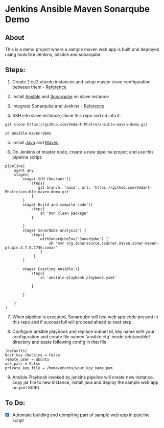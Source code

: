 # Jenkins Ansible Maven Sonarqube Demo

## About
This is a demo project where a sample maven web app is built and deployed using tools like Jenkins, ansible and sonarqube

## Steps:

1. Create 2 ec2 ubuntu instances and setup master slave configuration between them - [Reference](https://sensoumya94.medium.com/configure-jenkins-master-slave-architecture-in-aws-a6ea1bda4c0c)

2. Install [Ansible](https://docs.ansible.com/ansible/latest/installation_guide/intro_installation.html) and [Sonarqube](https://docs.sonarqube.org/latest/setup/install-server/) on slave instance

3. Integrate Sonarqube and Jenkins - [Reference](https://www.tatvasoft.com/blog/integrate-sonarqube-with-jenkins/)

4. SSH into slave instance, clone this repo and cd into it:
```bash
git clone https://github.com/Vedant-Mhatre/ansible-maven-demo.git
```
```
cd ansible-maven-demo
```

5. Install [Java](https://linoxide.com/install-java-ubuntu-20-04/) and [Maven](https://linuxize.com/post/how-to-install-apache-maven-on-ubuntu-20-04/)


6. On Jenkins of master node, create a new pipeline project and use this pipeline script:
```
pipeline{
    agent any
    stages{
        stage('SCM Checkout'){
            steps{
               git branch: 'main', url: 'https://github.com/Vedant-Mhatre/ansible-maven-demo.git'
            }
        }
        stage('Build and compile code'){
            steps{
                sh 'mvn clean package'  
            }
            
        }
        stage('SonarQube analysis') {
            steps{
                withSonarQubeEnv('SonarQube') {
                    sh 'mvn org.sonarsource.scanner.maven:sonar-maven-plugin:3.7.0.1746:sonar'
                }
             }
        }
        
        stage('Execting Ansible'){
            steps{
                sh 'ansible-playbook playbook.yaml'
               
            }
            
        }
        
    }
}
```

7. When pipeline is executed, Sonarqube will test web app code present in this repo and if successfull will proceed ahead to next step.


8. Configure ansible playbook and replace subnet id, key name with your configuration and create file named 'ansible.cfg' inside /etc/ansible/ directory and paste following config in that file:
```
[defaults]
host_key_checking = False
remote_user = ubuntu
ask_pass = False
private_key_file = /home/ubuntu/your_key_name.pem
```


9. Ansible Playbook invoked by jenkins pipeline will create new instance, copy jar file to new instance, install java and deploy the sample web app on port 8080. 

## To Do:

- [x] Automate building and compiling part of sample web app in pipeline script